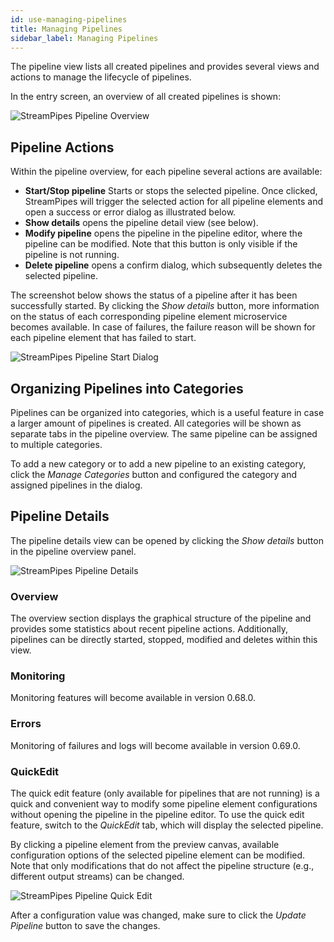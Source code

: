 ```yaml
---
id: use-managing-pipelines
title: Managing Pipelines
sidebar_label: Managing Pipelines
---
```


The pipeline view lists all created pipelines and provides several views and actions to manage the lifecycle of pipelines.

In the entry screen, an overview of all created pipelines is shown:

<img class="docs-image" src="/img/03_use-managing-pipelines/01_pipeline-overview.png" alt="StreamPipes Pipeline Overview"/>

## Pipeline Actions
Within the pipeline overview, for each pipeline several actions are available:
* **Start/Stop pipeline** Starts or stops the selected pipeline. Once clicked, StreamPipes will trigger the selected action for all pipeline elements and open a success or error dialog as illustrated below.
* **Show details** opens the pipeline detail view (see below).  
* **Modify pipeline** opens the pipeline in the pipeline editor, where the pipeline can be modified. Note that this button is only visible if the pipeline is not running.
* **Delete pipeline** opens a confirm dialog, which subsequently deletes the selected pipeline.

The screenshot below shows the status of a pipeline after it has been successfully started. By clicking the _Show details_ button, more information on the status of each corresponding pipeline element microservice becomes available. In case of failures, the failure reason will be shown for each pipeline element that has failed to start.

<img class="docs-image" src="/img/03_use-managing-pipelines/02_pipeline-start-dialog.png" alt="StreamPipes Pipeline Start Dialog"/>

## Organizing Pipelines into Categories
Pipelines can be organized into categories, which is a useful feature in case a larger amount of pipelines is created.
All categories will be shown as separate tabs in the pipeline overview. The same pipeline can be assigned to multiple categories.

To add a new category or to add a new pipeline to an existing category, click the _Manage Categories_ button and configured the category and assigned pipelines in the dialog.

## Pipeline Details
The pipeline details view can be opened by clicking the _Show details_ button in the pipeline overview panel.

<img class="docs-image" src="/img/03_use-managing-pipelines/03_pipeline-details.png" alt="StreamPipes Pipeline Details"/>

### Overview
The overview section displays the graphical structure of the pipeline and provides some statistics about recent pipeline actions. Additionally, pipelines can be directly started, stopped, modified and deletes within this view.

### Monitoring
Monitoring features will become available in version 0.68.0.

### Errors
Monitoring of failures and logs will become available in version 0.69.0.

### QuickEdit
The quick edit feature (only available for pipelines that are not running) is a quick and convenient way to modify some pipeline element configurations without opening the pipeline in the pipeline editor.
To use the quick edit feature, switch to the _QuickEdit_ tab, which will display the selected pipeline.

By clicking a pipeline element from the preview canvas, available configuration options of the selected pipeline element can be modified. Note that only modifications that do not affect the pipeline structure (e.g., different output streams) can be changed.

<img class="docs-image" src="/img/03_use-managing-pipelines/04_pipeline-quick-edit.png" alt="StreamPipes Pipeline Quick Edit"/>

After a configuration value was changed, make sure to click the _Update Pipeline_ button to save the changes.
